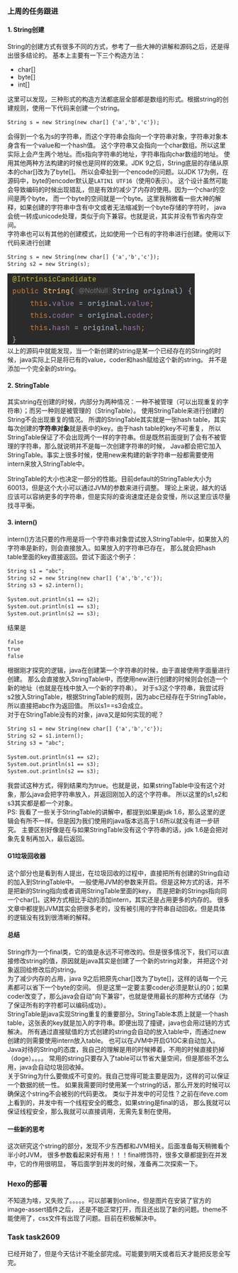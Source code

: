 ### 上周的任务跟进
#### 1. String创建
String的创建方式有很多不同的方式，参考了一些大神的讲解和源码之后，还是得出很多结论的。
基本上主要有一下三个构造方法：
- char[]
- byte[]
- int[]

这里可以发现，三种形式的构造方法都底层全部都是数组的形式。根据string的创建规则，使用一下代码来创建一个string。
```shell
String s = new String(new char[] {'a','b','c'});
```
会得到一个名为s的字符串，而这个字符串会指向一个字符串对象，字符串对象本身含有一个value和一个hash值。
这个字符串又会指向一个char数组。所以这里实际上会产生两个地址。而s指向字符串的地址，字符串指向char数组的地址。
使用其他两种方法构建的时候也是同样的效果。JDK 9之后，String底层的存储从原本的char[]改为了byte[]。
所以会牵扯到一个encode的问题。以JDK 17为例，在源码中，byte的encoder默认是```LATIN1 UTF16```（使用0表示）。
这个设计虽然可能会导致编码的时候出现错乱，但是有效的减少了内存的使用。因为一个char的空间是两个byte，
而一个byte的空间就是一个byte。这里我稍微看一些大神的解释，如果创建的字符串中含有中文或者无法缩减到一个byte存储的字符时，
java会统一转成unicode处理，类似于向下兼容。也就是说，其实并没有节省内存空间。<br>
字符串也可以有其他的创建模式，比如使用一个已有的字符串进行创建。使用以下代码来进行创建
```shell
String s = new String(new char[] {'a','b','c'});
String s2 = new String(s);
```
![](.reflection_update_images/string_constructor.png)
<br>以上的源码中就能发现，当一个新创建的string是某一个已经存在的String的时候，java实际上只是将已有的value，coder和hash赋给这个新的string。
并不是添加一个完全新的string。

#### 2. StringTable
其实string在创建的时候，内部分为两种情况：一种不被管理（可以出现重复的字符串）；而另一种则是被管理的（StringTable）。
使用StringTable来进行创建的String不会出现重复的情况。
所谓的StringTable其实就是一张hash table，其实每次创建的**字符串对象**就是表中的key。由于hash table的key不可重复，
所以StringTable保证了不会出现两个一样的字符串。但是既然前面提到了会有不被管理的字符串，那么就说明并不是每一次创建字符串的时候，
Java都会把它加入StringTable。事实上很多时候，使用new来构建的新字符串一般都需要使用intern来放入StringTable中。

StringTable的大小也决定一部分的性能。目前default的StringTable大小为60013，但是这个大小可以通过JVM的参数来进行调整。
理论上来说，越大的话应该可以容纳更多的字符串，但是实际的查询速度还是会变慢，所以这里应该尽量找寻平衡。

#### 3. intern()
intern()方法只要的作用是将一个字符串对象尝试放入StringTable中，如果放入的字符串是新的，则会直接放入。如果放入的字符串已存在，
那么就会把hash table里面的key直接返回。尝试下面这个例子：
```shell
String s1 = "abc";
String s2 = new String(new char[] {'a','b','c'});
String s3 = s2.intern();

System.out.println(s1 == s2);
System.out.println(s1 == s3);
System.out.println(s2 == s3);
```
结果是
```shell
false
true
false
```
根据刚才探究的逻辑，java在创建第一个字符串的时候，由于直接使用字面量进行创建。
那么会直接放入StringTable中，而使用new进行创建的时候则会创造一个新的地址（也就是在栈中放入一个新的字符串）。
对于s3这个字符串，我尝试将s2放入StringTable，根据StringTable的规则，因为abc已经存在于StringTable，所以直接把abc作为返回值。
所以s1==s3会成立。
<br> 对于在StringTable没有的对象，java又是如何实现的呢？
```shell
String s1 = new String(new char[] {'a','b','c'});
String s2 = s1.intern();
String s3 = "abc";

System.out.println(s1 == s2);
System.out.println(s1 == s3);
System.out.println(s2 == s3);
```
我尝试这种方式，得到结果均为true。也就是说，如果stringTable中没有这个对象，那么java会把字符串放入，并返回刚加入的这个字符串。
所以这里的s1,s2和s3其实都是都一个对象。
<br>PS: 我看了一些关于StringTable的讲解中，都提到如果是jdk 1.6，那么这里的逻辑会有所不一样。但是因为我们使用的java版本远高于1.6所以就没有进一步研究。
主要区别好像是在与如果StringTable没有这个字符串的话，jdk 1.6是会把对象先复制再加入，最后返回。

#### G1垃圾回收器
这个部分也是看到有人提出，在垃圾回收的过程中，直接把所有创建的String自动的加入到StringTable中。
一般使用JVM的参数来开启。但是这种方式的话，并不是把新的String指向或者调用StringTable里面的key，
而是把新的Strings指向同一个char[]。这种方式相比手动的添加intern，其实还是占用更多的内存的。
很多文章中都提到JVM其实会把很多老的，没有被引用的字符串自动回收。但是具体的逻辑没有找到很清晰的解释。

#### 总结
String作为一个final类，它的值是永远不可修改的。但是很多情况下，我们可以直接修改string的值，原因就是java其实是创建了一个新的string对象，
并把这个对象返回给修改后的string。<br>
为了减少内存的占用，java 9之后把原先char[]改为了byte[]，这样的话每一个元素都可以省下一个byte的空间。
但是这里一定要主要coder必须是默认的0；如果coder改变了，那么java会自动”向下兼容“，也就是使用最长的那种方式储存（为了保证所有的字符都可以编码成功）。<br>
StringTable是java实现String重复的重要部分。StringTable本质上就是一个hash table，这张表的key就是加入的字符串。即便出现了撞键，java也会用过链的方式解决。
所有通过直接赋值的方式创建的string会自动的放入table中，而通过new创建的则需要使用intern放入table。
也可以在JVM中开启G1GC来自动加入。<br>
Java对待的String的态度，我自己的理解是用的时候捧着，不用的时候直接扔掉（doge）。。。。
常用的string只要存入了table可以节省大量空间，但是那些不怎么用，java会自动垃圾回收掉。<br>
关于String为什么要做成不可变的。我自己觉得可能主要是因为，这样的可以保证一个数据的统一性。
如果我需要同时使用某一个string的话，那么开发的时候可以确保这个string不会被别的代码更改。
类似于并发中的可见性？之前在ifeve.com上看到的，并发中有一个线程安全的概念，如果string是final的话，
那么我就可以保证线程安全，那么我就可以直接调用，无需先复制在使用。

#### 一些新的思考
这次研究这个string的部分，发现不少东西都和JVM相关。后面准备每天稍微看个半小时JVM，
很多参数看起来好有用！！！final修饰符，很多文章都提到在并发中，它的作用很明显，
等后面学到并发的时候，准备再二次探索一下。

### Hexo的部署
不知道为啥，又失败了。。。。。可以部署到online，但是图片在安装了官方的image-assert插件之后，
还是不能正常打开，而且还出现了新的问题。theme不能使用了，css文件有出现了问题。目前在积极解决中。

### Task task2609
已经开始了，但是今天估计不能全部完成。可能要到明天或者后天才能把反思全写完。